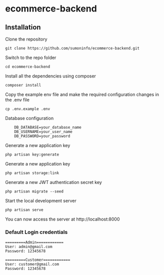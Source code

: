 # ecommerce-backend

## Installation

Clone the repository

    git clone https://github.com/sumoninfo/ecommerce-backend.git

Switch to the repo folder

    cd ecommerce-backend

Install all the dependencies using composer

    composer install

Copy the example env file and make the required configuration changes in the .env file

    cp .env.example .env

Database configuration

        DB_DATABASE=your_database_name
        DB_USERNAME=your_user_name
        DB_PASSWORD=your_password

Generate a new application key

    php artisan key:generate

Generate a new application key

    php artisan storage:link

Generate a new JWT authentication secret key

    php artisan migrate --seed

Start the local development server

    php artisan serve

You can now access the server at http://localhost:8000

### Default Login credentials

```
=========Admin============
User: admin@gmail.com
Password: 12345678

=========Customer============
User: customer@gmail.com
Password: 12345678
```
